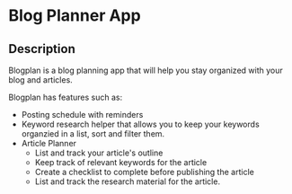 # Blog Planner App

## Description

Blogplan is a blog planning app that will help  you stay organized with your blog and articles.

Blogplan has features such as:

 * Posting schedule with reminders
 * Keyword research helper that allows you to keep your keywords organzied in a list, sort and filter them.
 * Article Planner
   * List and track your article's outline
   * Keep track of relevant keywords for the article
   * Create a checklist to complete before publishing the article
   * List and track the research material for the article.

